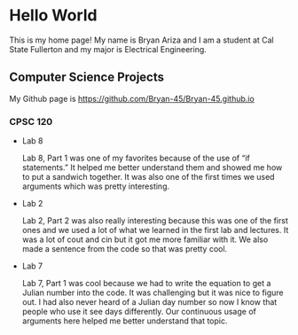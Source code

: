 # Hello World

This is my home page! My name is Bryan Ariza and I am a student at Cal State
Fullerton and my major is Electrical Engineering.

## Computer Science Projects

My Github page is https://github.com/Bryan-45/Bryan-45.github.io

### CPSC 120

* Lab 8

   Lab 8, Part 1 was one of my favorites because of the use of
   “if statements.” It helped me better understand them and showed me how to
   put a sandwich together. It was also one of the first times we used
   arguments which was pretty interesting.

* Lab 2

   Lab 2, Part 2 was also really interesting because this was one of the first
   ones and we used a lot of what we learned in the first lab and lectures.
   It was a lot of cout and cin but it got me more familiar with it. We also
   made a sentence from the code so that was pretty cool.

* Lab 7

   Lab 7, Part 1 was cool because we had to write the equation to get a Julian
   number into the code. It was challenging but it was nice to figure out. I
   had also never heard of a Julian day number so now I know that people who
   use it see days differently. Our continuous usage of arguments here helped
   me better understand that topic.
